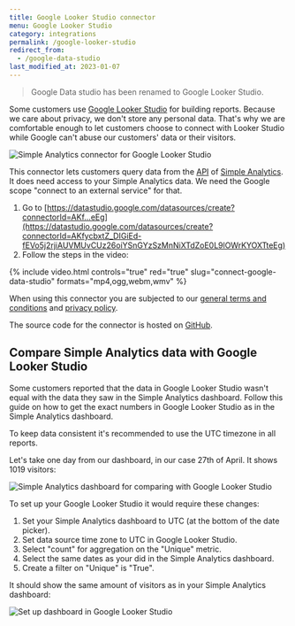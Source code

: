 ```yaml
---
title: Google Looker Studio connector
menu: Google Looker Studio
category: integrations
permalink: /google-looker-studio
redirect_from: 
  - /google-data-studio
last_modified_at: 2023-01-07
---
```


> Google Data studio has been renamed to Google Looker Studio.

Some customers use [Google Looker Studio](https://datastudio.google.com/) for building reports. Because we care about privacy, we don't store any personal data. That's why we are comfortable enough to let customers choose to connect with Looker Studio while Google can't abuse our customers' data or their visitors.

<img class="border-radius" style="aspect-ratio: 1440/810" src="https://assets.simpleanalytics.com/docs/google-data-studio/connector.jpg" alt="Simple Analytics connector for Google Looker Studio" />

This connector lets customers query data from the [API](/api) of [Simple Analytics](https://simpleanalytics.com/). It does need access to your Simple Analytics data. We need the Google scope "connect to an external service" for that.

1. Go to [https://datastudio.google.com/datasources/create?connectorId=AKf...eEg](https://datastudio.google.com/datasources/create?connectorId=AKfycbxtZ_DIGiEd-fEVo5j2rjiAUVMUvCUz26oiYSnGYzSzMnNiXTdZoE0L9lOWrKYOXTteEg)
1. Follow the steps in the video:

{%
  include video.html
  controls="true"
  red="true"
  slug="connect-google-data-studio"
  formats="mp4,ogg,webm,wmv"
%}

When using this connector you are subjected to our [general terms and conditions](https://simpleanalytics.com/general-terms-and-conditions) and [privacy policy](https://simpleanalytics.com/privacy).

The source code for the connector is hosted on [GitHub](https://github.com/simpleanalytics/google-data-studio/).

## Compare Simple Analytics data with Google Looker Studio

Some customers reported that the data in Google Looker Studio wasn't equal with the data they saw in the Simple Analytics dashboard. Follow this guide on how to get the exact numbers in Google Looker Studio as in the Simple Analytics dashboard.

To keep data consistent it's recommended to use the UTC timezone in all reports.

Let's take one day from our dashboard, in our case 27th of April. It shows 1019 visitors:

<img class="border" style="aspect-ratio: 1440/1075" src="https://assets.simpleanalytics.com/docs/google-data-studio/simple-analytics-dashboard.png" alt="Simple Analytics dashboard for comparing with Google Looker Studio" />

To set up your Google Looker Studio it would require these changes:

1. Set your Simple Analytics dashboard to UTC (at the bottom of the date picker).
2. Set data source time zone to UTC in Google Looker Studio.
3. Select "count" for aggregation on the "Unique" metric.
4. Select the same dates as your did in the Simple Analytics dashboard.
5. Create a filter on "Unique" is "True".

It should show the same amount of visitors as in your Simple Analytics dashboard:

<img class="border" style="aspect-ratio: 1440/1090" src="https://assets.simpleanalytics.com/docs/google-data-studio/instructions.png" alt="Set up dashboard in Google Looker Studio" />
